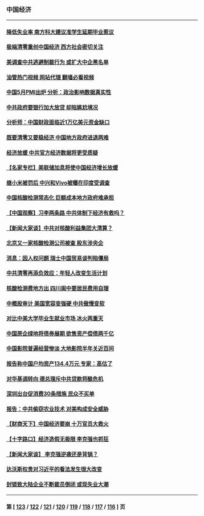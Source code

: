 ### 中国经济
---
#### [降低失业率 南方科大建议准学生延期毕业惹议](../../pages/ncid283/n13749716.md?06011645) 
#### [极端清零重创中国经济 西方社会密切关注](../../pages/ncid283/n13749627.md?06011645) 
#### [美调查中共逃避制裁行为 或扩大中企黑名单](../../pages/ncid283/n13749587.md?06011645) 
#### [油管热门视频 网站代理 翻墙必看视频](http://209.222.30.114:81/youtube.html?06011645)
#### [中国5月PMI出炉 分析：政治影响数据真实性](../../pages/ncid283/n13749371.md?06011645) 
#### [中共政府要银行加大放贷 却陷尴尬境况](../../pages/ncid283/n13749486.md?06011645) 
#### [分析师：中国财政面临近1万亿美元资金缺口](../../pages/ncid283/n13749225.md?06011645) 
#### [既要清零又要稳经济 中国地方政府进退两难](../../pages/ncid283/n13749183.md?06011645) 
#### [经济放缓 中共官方经济数据将更受质疑](../../pages/ncid283/n13748931.md?06011645) 
#### [【名家专栏】美联储加息将使中国经济增长放缓](../../pages/ncid283/n13748603.md?06011645) 
#### [继小米被罚后 中兴和Vivo被曝在印度受调查](../../pages/ncid283/n13748792.md?06011645) 
#### [中国核酸检测常态化 巨额成本地方政府难承担](../../pages/ncid283/n13748745.md?06011645) 
#### [【中国观察】习李两条路 中共体制下经济有救吗？](../../pages/ncid283/n13748574.md?06011645) 
#### [【新闻大家谈】中共对核酸利益集团大清算？](../../pages/ncid283/n13748668.md?06011645) 
#### [北京又一家核酸检测公司被查 股东涉央企](../../pages/ncid283/n13748205.md?06011645) 
#### [消息：因人权问题 瑞士中国贸易谈判陷僵局](../../pages/ncid283/n13748201.md?06011645) 
#### [中共清零再添负效应：年轻人改变生活计划](../../pages/ncid283/n13748102.md?06011645) 
#### [核酸检测费地方出 四川阆中要居民费用自理](../../pages/ncid283/n13747265.md?06011645) 
#### [中概股审计 美国宽容变强硬 中共傲慢变软](../../pages/ncid283/n13747819.md?06011645) 
#### [对比中美大学毕业生就业市场 冰火两重天](../../pages/ncid283/n13747528.md?06011645) 
#### [中国房企绿地将债券展期 欲售资产偿债两千亿](../../pages/ncid283/n13747588.md?06011645) 
#### [中国影院普遍经营惨淡 大地影院半年关近百间](../../pages/ncid283/n13747568.md?06011645) 
#### [报告称中国户均资产134.4万元 专家：高估了](../../pages/ncid283/n13747372.md?06011645) 
#### [对华基调转向 德总理斥中共贷款将酿危机](../../pages/ncid283/n13747475.md?06011645) 
#### [深圳出台促消费30条措施 民众不买单](../../pages/ncid283/n13747351.md?06011645) 
#### [报告：中共偷窃农业技术 对美构成安全威胁](../../pages/ncid283/n13747006.md?06011645) 
#### [【财商天下】中国经济要崩 十万官员大救火](../../pages/ncid283/n13746961.md?06011645) 
#### [【十字路口】经济造假无极限 李克强也抓狂](../../pages/ncid283/n13746782.md?06011645) 
#### [【新闻大家谈】 李克强逆袭还是背锅？](../../pages/ncid283/n13746781.md?06011645) 
#### [达沃斯权贵对习近平的看法发生很大改变](../../pages/ncid283/n13746167.md?06011645) 
#### [封锁致大陆企业不断裁员倒闭 或现失业大潮](../../pages/ncid283/n13746498.md?06011645) 

---
#### 第 [ [123](./123.md?06011645) / [122](./122.md?06011645) / [121](./121.md?06011645) / [120](./120.md?06011645) / [119](./119.md?06011645) / [118](./118.md?06011645) / [117](./117.md?06011645) / [116](./116.md?06011645) ] 页
